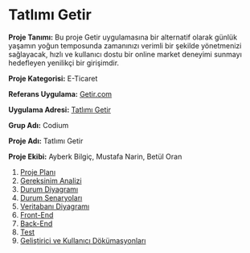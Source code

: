 # Tatlımı Getir
 **Proje Tanımı:** Bu proje Getir uygulamasına bir alternatif olarak günlük yaşamın yoğun temposunda zamanınızı verimli bir şekilde yönetmenizi sağlayacak, hızlı ve kullanıcı dostu bir online market deneyimi sunmayı hedefleyen yenilikçi bir girişimdir. 

**Proje Kategorisi:** E-Ticaret

**Referans Uygulama:** [Getir.com](https://getir.com)

**Uygulama Adresi:** [Tatlımı Getir](https://github.com/lewisVailed/TatlimiGetir.git)

**Grup Adı:** Codium

**Proje Adı:** Tatlımı Getir

**Proje Ekibi:** Ayberk Bilgiç, Mustafa Narin, Betül Oran


1. [Proje Planı](https://github.com/lewisVailed/TatlimiGetir/blob/main/projeplani.md)
2. [Gereksinim Analizi](https://github.com/lewisVailed/TatlimiGetir/blob/main/gereksinimanalizi.md)
3. [Durum Diyagramı](https://github.com/lewisVailed/TatlimiGetir/blob/main/durumdiyagrami.md)
4. [Durum Senaryoları](https://github.com/lewisVailed/TatlimiGetir/blob/main/durumsenaryolari.md)
5. [Veritabanı Diyagramı](https://github.com/lewisVailed/TatlimiGetir/blob/main/veritabanidiyagrami.md)
6. [Front-End](https://github.com/lewisVailed/TatlimiGetir/blob/main/front-end.md)
7. [Back-End](https://github.com/lewisVailed/TatlimiGetir/blob/main/back-end.md)
8. [Test](#baslik-3)
9. [Geliştirici ve Kullanıcı Dökümasyonları](#baslik-3)

 

